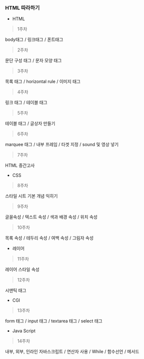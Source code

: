 ### HTML 따라하기

+ HTML

> 1주차

body태그 / 링크태그 / 폰트태그 

> 2주차

문단 구성 태그 / 문자 모양 태그

> 3주차

목록 태그 / horizontal rule / 이미지 태그

> 4주차

링크 태그 / 테이블 태그

> 5주차

테이블 태그 / 글상자 만들기

> 6주차

marquee 태그 / 내부 프레임 / 타겟 지정 / sound 및 영상 넣기

> 7주차

HTML 중간고사



+ CSS

> 8주차

스타일 시트 기본 개념 익히기

> 9주차

글꼴속성 / 텍스트 속성 / 색과 배경 속성 / 위치 속성

> 10주차

목록 속성 / 테두리 속성 / 여백 속성 / 그림자 속성



+ 레이어

> 11주차

레이어 스타일 속성 

> 12주차

시맨틱 태그



+ CGI

> 13주차

form 태그 / input 태그 / textarea 태그 / select 태그



+ Java Script

> 14주차

내부, 외부, 인라인 자바스크립트 / 연산자 사용 / While / 함수선언 / 메서드